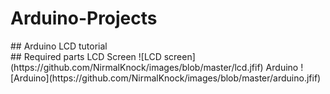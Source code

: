 # Arduino-Projects
<div class="text-blue mb-2">
## Arduino LCD tutorial
  </div>
## Required parts
LCD Screen
![LCD screen](https://github.com/NirmalKnock/images/blob/master/lcd.jfif)
Arduino
![Arduino](https://github.com/NirmalKnock/images/blob/master/arduino.jfif)
